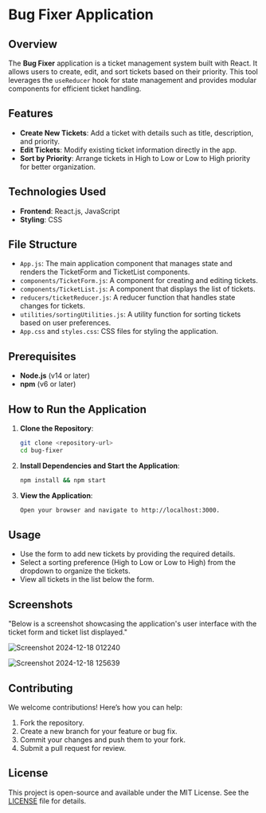 # Bug Fixer Application

## Overview
The **Bug Fixer** application is a ticket management system built with React. It allows users to create, edit, and sort tickets based on their priority. This tool leverages the `useReducer` hook for state management and provides modular components for efficient ticket handling.

## Features
- **Create New Tickets**: Add a ticket with details such as title, description, and priority.  
- **Edit Tickets**: Modify existing ticket information directly in the app.  
- **Sort by Priority**: Arrange tickets in High to Low or Low to High priority for better organization.  

## Technologies Used
- **Frontend**: React.js, JavaScript  
- **Styling**: CSS  

## File Structure
- `App.js`: The main application component that manages state and renders the TicketForm and TicketList components.  
- `components/TicketForm.js`: A component for creating and editing tickets.  
- `components/TicketList.js`: A component that displays the list of tickets.  
- `reducers/ticketReducer.js`: A reducer function that handles state changes for tickets.  
- `utilities/sortingUtilities.js`: A utility function for sorting tickets based on user preferences.  
- `App.css` and `styles.css`: CSS files for styling the application.  

## Prerequisites
- **Node.js** (v14 or later)  
- **npm** (v6 or later)

## How to Run the Application

1. **Clone the Repository**:  
    ```bash
   git clone <repository-url>
   cd bug-fixer

2. **Install Dependencies and Start the Application**:  
    ```bash
   npm install && npm start

3. **View the Application**:  
    ```bash
   Open your browser and navigate to http://localhost:3000.

## Usage


- Use the form to add new tickets by providing the required details.
- Select a sorting preference (High to Low or Low to High) from the dropdown to organize the tickets.
- View all tickets in the list below the form.


## Screenshots


"Below is a screenshot showcasing the application's user interface with the ticket form and ticket list displayed."


![Screenshot 2024-12-18 012240](https://github.com/user-attachments/assets/04612b15-1567-42d6-9d00-585f2f10751b)


![Screenshot 2024-12-18 125639](https://github.com/user-attachments/assets/485f8337-01d1-447b-b5f3-b62abde44e9e)

## Contributing

 We welcome contributions! Here’s how you can help:  
  1. Fork the repository.  
  2. Create a new branch for your feature or bug fix.  
  3. Commit your changes and push them to your fork.  
  4. Submit a pull request for review.

## License

This project is open-source and available under the MIT License. See the  [LICENSE](https://choosealicense.com/licenses/mit/) file for details.
